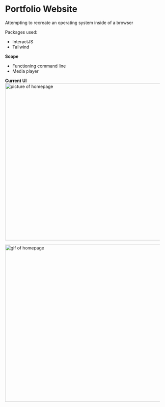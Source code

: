 # Portfolio Website
Attempting to recreate an operating system inside of a browser

Packages used:
- InteractJS
- Tailwind

<b>Scope</b>
- Functioning command line
- Media player

<b> Current UI </b><br/>
<img style="width:512px; height:auto;" src="https://cdn.discordapp.com/attachments/884689559579942946/1046667203379998720/image.png" alt="picture of homepage"/>

<img style="width:512px; height:auto;" src="https://cdn.upload.systems/uploads/hUqaG9uO.gif" alt="gif of homepage"/>
